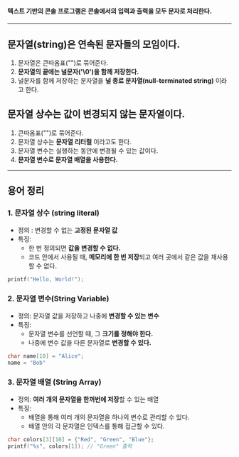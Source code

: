 #### 텍스트 기반의 콘솔 프로그램은 콘솔에서의 입력과 출력을 모두 문자로 처리한다. ####
______
## 문자열(string)은 **연속된 문자**들의 모임이다.  ##
1. 문자열은 큰따옴표("")로 묶어준다.
2. **문자열의 끝에는 널문자('\\0')을 함께 저장한다.**
3. 널문자를 함께 저장하는 문자열을 **널 종료 문자열(null-terminated string)** 이라고 한다.

## 문자열 상수는 **값이 변경되지 않는 문자열이다.**
1. 큰따옴표("")로 묶어준다.
2. 문자열 상수는 **문자열 리터럴** 이라고도 한다.
3. 문자열 변수는 실행하는 동안에 변경될 수 있는 값이다.
4. **문자열 변수로 문자열 배열을 사용한다.**

____
## 용어 정리

### 1. 문자열 상수 (string literal) ###
- 정의 : 변경할 수 없는 **고정된 문자열 값**
- 특징: 
	- 한 번 정의되면 **값을 변경할 수 없다.**
	- 코드 안에서 사용될 때, **메모리에 한 번 저장**되고 여러 곳에서 같은 값을 재사용할 수 없다.
```c
printf("Hello, World!"); 
```

### 2. 문자열 변수(String Variable)
- 정의: 문자열 값을 저장하고 나중에 **변경할 수 있는 변수**
- 특징:
	- 문자열 변수를 선언할 때, 그 **크기를 정해야 한다.**
	- 나중에 변수 값을 다른 문자열로 **변경할 수 있다.**
```c
char name[10] = "Alice";
name = "Bob"
```

### 3. 문자열 배열 (String Array)
- 정의: **여러 개의 문자열을 한꺼번에 저장**할 수 있는 배열
- 특징:
	- 배열을 통해 여러 개의 문자열을 하나의 변수로 관리할 수 있다.
	- 배열 안의 각 문자열은 인덱스를 통해 접근할 수 있다.
```c
char colors[3][10] = {"Red", "Green", "Blue"};
printf("%s", colors[1]); // "Green" 출력
```